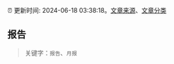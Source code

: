 :alarm_clock: 更新时间: 2024-06-18 03:38:18。[文章来源](/README.md)、[文章分类](/TAGS.md)

## 报告


> 关键字：`报告`、`月报`



